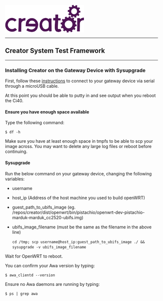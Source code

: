 ![Imagination Technologies Limited logo](../images/img.png)

----

## Creator System Test Framework

----

### Installing Creator on the Gateway Device with Sysupgrade

First, follow these [instructions](https://github.com/CreatorDev/openwrt#serial-console) to connect to your
gateway device via serial through a microUSB cable. 

At this point you should be able to putty in and see output when you reboot the Ci40.

#### Ensure you have enough space available

Type the following command:

    $ df -h

Make sure you have at least enough space in tmpfs to be able to scp your image across. You may want to delete any large log files or reboot before continuing.

#### Sysupgrade

Run the below command on your gateway device, changing the following variables:
* username
* host_ip (Address of the host machine you used to build openWRT)
* guest_path_to_ubifs_image (eg. /repos/creator/dist/openwrt/bin/pistachio/openwrt-dev-pistachio-marduk-marduk_cc2520-ubifs.img)
* ubifs_image_filename (must be the same as the filename in the above line)

    `cd /tmp; scp username@host_ip:guest_path_to_ubifs_image ./ && sysupgrade -v ubifs_image_filename`

Wait for OpenWRT to reboot.

You can confirm your Awa version by typing:

    $ awa_clientd --version
    
Ensure no Awa daemons are running by typing:

    $ ps | grep awa
